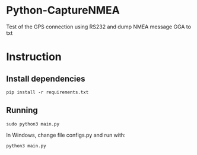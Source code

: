 # Python-CaptureNMEA

Test of the GPS connection using RS232 and dump NMEA message GGA to txt

# Instruction

## Install dependencies

```
pip install -r requirements.txt
```

## Running

```
sudo python3 main.py
```

In Windows, change file configs.py and run with:

```
python3 main.py
```
